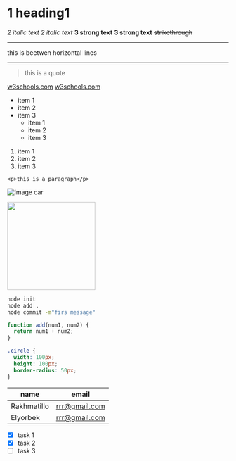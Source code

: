 # 1 heading1
 *2 italic text*
 _2 italic text_
 **3 strong text**
 __3 strong text__
 ~~strikethrough~~
 ___
 this is beetwen horizontal lines
 ___
> this is a quote

[w3schools.com](https://www.w3schools.com/js/tryit.asp?filename=tryjs_intro_inner_html)
[w3schools.com](https://w3schools.com "w3schools.com")
* item 1
* item 2
* item 3
  * item 1
  * item 2
  * item 3
1. item 1
1. item 2
1. item 3
<!-- inline code block -->
`<p>this is a paragraph</p>`

<!-- image -->
![Image car](/image/download.jpg "Image car")

<!-- image link -->
<img src="https://github.githubassets.com/images/modules/logos_page/GitHub-Mark.png" width="200px"/>

<!-- Code Blocks -->
```bash
node init
node add .
node commit -m"firs message"
```
```JavaScript
function add(num1, num2) {
  return num1 + num2;
}
```
```CSS
.circle {
  width: 100px;
  height: 100px;
  border-radius: 50px;
}
```
<!-- table -->
|name       |email        |
|---        |---          |
|Rakhmatillo|rrr@gmail.com|
|Elyorbek   |rrr@gmail.com|

<!-- Task list -->
* [x] task 1
* [x] task 2
* [ ] task 3
